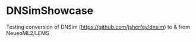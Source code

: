 DNSimShowcase
=============

Testing conversion of DNSim (https://github.com/jsherfey/dnsim) to &amp; from NeueoML2/LEMS
